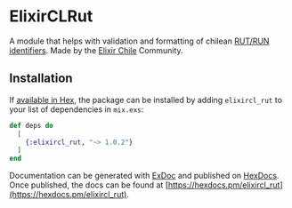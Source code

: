 # ElixirCLRut

A module that helps with validation and formatting
of chilean [RUT/RUN identifiers](https://es.wikipedia.org/wiki/Rol_%C3%9Anico_Tributario).
Made by the [Elixir Chile](https://elixircl.github.io) Community.

## Installation

If [available in Hex](https://hex.pm/docs/publish), the package can be installed
by adding `elixircl_rut` to your list of dependencies in `mix.exs`:

```elixir
def deps do
  [
    {:elixircl_rut, "~> 1.0.2"}
  ]
end
```

Documentation can be generated with [ExDoc](https://github.com/elixir-lang/ex_doc)
and published on [HexDocs](https://hexdocs.pm). Once published, the docs can
be found at [https://hexdocs.pm/elixircl_rut](https://hexdocs.pm/elixircl_rut).
